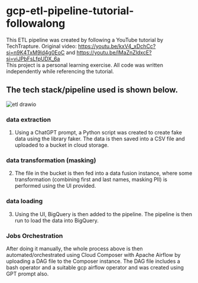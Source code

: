 # gcp-etl-pipeline-tutorial-followalong
This ETL pipeline was created by following a YouTube tutorial by TechTrapture. Original video: https://youtu.be/kxV4_xDchCc?si=n9K4TxM9ld4g0EoC and https://youtu.be/lMaZnZldxcE?si=viJPbFsLfpUDX_6a  
This project is a personal learning exercise. All code was written independently while referencing the tutorial.

## The tech stack/pipeline used is shown below.
![etl drawio](https://github.com/user-attachments/assets/b932f4e1-454f-4ab9-a9a1-dc0ae249d85f)

### data extraction
1. Using a ChatGPT prompt, a Python script was created to create fake data using the library faker. The data is then saved into a CSV file and uploaded to a bucket in cloud storage.
### data transformation (masking)
2. The file in the bucket is then fed into a data fusion instance, where some transformation (combining first and last names, masking PII) is performed using the UI provided.
### data loading
3. Using the UI, BigQuery is then added to the pipeline. The pipeline is then run to load the data into BigQuery.

### Jobs Orchestration
After doing it manually, the whole process above is then automated/orchestrated using Cloud Composer with Apache Airflow by uploading a DAG file to the Composer instance.
The DAG file includes a bash operator and a suitable gcp airflow operator and was created using GPT prompt also.

